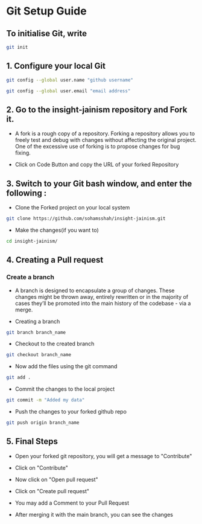 
# Git Setup Guide

## To initialise Git, write

```bash
git init
```

## 1. Configure your local Git

```bash
git config --global user.name "github username"
```

```bash
git config --global user.email "email address"
```

## 2. Go to the insight-jainism repository and Fork it.

- A fork is a rough copy of a repository. Forking a repository allows you to freely test and debug with changes without affecting the original project. One of the excessive use of forking is to propose changes for bug fixing.

- Click on Code Button and copy the URL of your forked Repository

## 3. Switch to your Git bash window, and enter the following :

- Clone the Forked project on your local system

```bash
git clone https://github.com/sohamsshah/insight-jainism.git
```

- Make the changes(if you want to)

```bash
cd insight-jainism/
```

## 4. Creating a Pull request

### Create a branch

- A branch is designed to encapsulate a group of changes. These changes might be thrown away, entirely rewritten or in the majority of cases they’ll be promoted into the main history of the codebase - via a merge.

- Creating a branch

```bash
git branch branch_name
```

- Checkout to the created branch

```bash
git checkout branch_name
```

- Now add the files using the git command

```bash
git add .
```

- Commit the changes to the local project

```bash
git commit -m "Added my data"
```

- Push the changes to your forked github repo

```bash
git push origin branch_name
```

## 5. Final Steps

- Open your forked git repository, you will get a message to "Contribute"

- Click on "Contribute"

- Now click on "Open pull request"

- Click on "Create pull request"

- You may add a Comment to your Pull Request

- After merging it with the main branch, you can see the changes